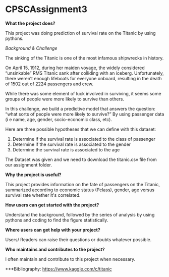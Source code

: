 # CPSCAssignment3

**What the project does?**

This project was doing prediction of survival rate on the Titanic by using pythons.

_Background & Challenge_

The sinking of the Titanic is one of the most infamous shipwrecks in history.

On April 15, 1912, during her maiden voyage, the widely considered “unsinkable” RMS Titanic sank after colliding with an iceberg. Unfortunately, there weren’t enough lifeboats for everyone onboard, resulting in the death of 1502 out of 2224 passengers and crew.

While there was some element of luck involved in surviving, it seems some groups of people were more likely to survive than others.

In this challenge, we build a predictive model that answers the question: “what sorts of people were more likely to survive?” By using passenger data (i e name, age, gender, socio-economic class, etc).

Here are three possible hypotheses that we can define with this dataset:

1. Determine if the survival rate is associated to the class of passenger
2. Determine if the survival rate is associated to the gender
3. Determine the survival rate is associated to the age

The Dataset was given and we need to download the titanic.csv file from our assignment folder. 


**Why the project is useful?**

This project provides information on the fate of passengers on the Titanic, summarized according to economic status (Pclass), gender, age versus survival rate whether it's correlated.


**How users can get started with the project?**

Understand the background, followed by the series of analysis by using pythons and coding to find the figure statistically.


**Where users can get help with your project?**

Users/ Readers can raise their questions or doubts whatever possible.


**Who maintains and contributes to the project?**

I often maintain and contribute to this project when necessary.







***Bibliography:
https://www.kaggle.com/c/titanic
